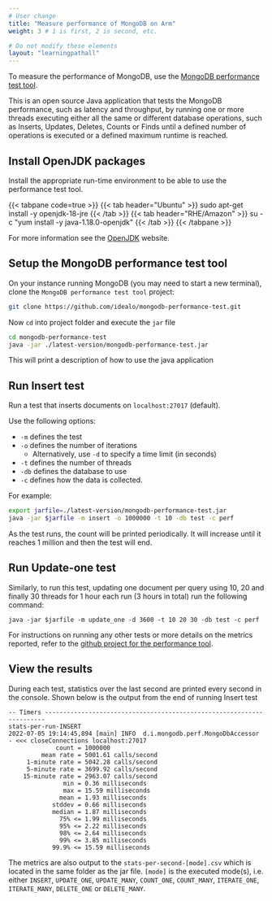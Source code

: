 ```yaml
---
# User change
title: "Measure performance of MongoDB on Arm"
weight: 3 # 1 is first, 2 is second, etc.

# Do not modify these elements
layout: "learningpathall"
---
```

To measure the performance of MongoDB, use the [MongoDB performance test tool](https://github.com/idealo/mongodb-performance-test).

This is an open source Java application that tests the MongoDB performance, such as latency and throughput, by running one or more threads executing either all the same or different database operations, such as Inserts, Updates, Deletes, Counts or Finds until a defined number of operations is executed or a defined maximum runtime is reached.

## Install OpenJDK packages

Install the appropriate run-time environment to be able to use the performance test tool.

{{< tabpane code=true >}}
  {{< tab header="Ubuntu" >}}
sudo apt-get install -y openjdk-18-jre
{{< /tab >}}
{{< tab header="RHE/Amazon" >}}
su -c "yum install -y java-1.18.0-openjdk"
{{< /tab >}}
{{< /tabpane >}}

For more information see the [OpenJDK](https://openjdk.org/install/) website.

## Setup the MongoDB performance test tool

On your instance running MongoDB (you may need to start a new terminal), clone the `MongoDB performance test tool` project:

```bash { pre_cmd="sudo apt-get install -y openjdk-8-jre git" }
git clone https://github.com/idealo/mongodb-performance-test.git
```

Now `cd` into project folder and execute the `jar` file

```bash { ret_code="1" }
cd mongodb-performance-test
java -jar ./latest-version/mongodb-performance-test.jar
```
This will print a description of how to use the java application


## Run Insert test

Run a test that inserts documents on `localhost:27017` (default).

Use the following options:
  * `-m` defines the test
  * `-o` defines the number of iterations
    * Alternatively, use `-d` to specify a time limit (in seconds)
  * `-t` defines the number of threads
  * `-db` defines the database to use
  * `-c` defines how the data is collected.
  
  For example:
```bash { cwd="./mongodb-performance-test" }
export jarfile=./latest-version/mongodb-performance-test.jar
java -jar $jarfile -m insert -o 1000000 -t 10 -db test -c perf
```
As the test runs, the count will be printed periodically. It will increase until it reaches 1 million and then the test will end.

## Run Update-one test

Similarly, to run this test, updating one document per query using 10, 20 and finally 30 threads for 1 hour each run (3 hours in total) run the following command:
```console
java -jar $jarfile -m update_one -d 3600 -t 10 20 30 -db test -c perf
```
For instructions on running any other tests or more details on the metrics reported, refer to the [github project for the performance tool](https://github.com/idealo/mongodb-performance-test#readme).

## View the results

During each test, statistics over the last second are printed every second in the console. Shown below is the output from the end of running Insert test

``` output
-- Timers ----------------------------------------------------------------------
stats-per-run-INSERT
2022-07-05 19:14:45,894 [main] INFO  d.i.mongodb.perf.MongoDbAccessor - <<< closeConnections localhost:27017
             count = 1000000
         mean rate = 5001.61 calls/second
     1-minute rate = 5042.28 calls/second
     5-minute rate = 3699.92 calls/second
    15-minute rate = 2963.07 calls/second
               min = 0.36 milliseconds
               max = 15.59 milliseconds
              mean = 1.93 milliseconds
            stddev = 0.66 milliseconds
            median = 1.87 milliseconds
              75% <= 1.99 milliseconds
              95% <= 2.22 milliseconds
              98% <= 2.64 milliseconds
              99% <= 3.85 milliseconds
            99.9% <= 15.59 milliseconds
```

The metrics are also output to the `stats-per-second-[mode].csv` which is located in the same folder as the jar file. `[mode]` is  the executed mode(s), i.e. either `INSERT`, `UPDATE_ONE`, `UPDATE_MANY`, `COUNT_ONE`, `COUNT_MANY`, `ITERATE_ONE`, `ITERATE_MANY`, `DELETE_ONE` or `DELETE_MANY`.

